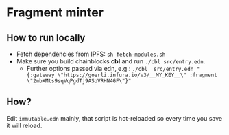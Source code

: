 # Fragment minter

## How to run locally

* Fetch dependencies from IPFS: `sh fetch-modules.sh`
* Make sure you build chainblocks **cbl** and run `./cbl src/entry.edn`.
  * Further options passed via edn, e.g.: `./cbl  src/entry.edn "{:gateway \"https://goerli.infura.io/v3/__MY_KEY__\" :fragment \"2mbXMts9sqVqPgdTj9ASoVRHN4GF\"}"`

## How?

Edit `immutable.edn` mainly, that script is hot-reloaded so every time you save it will reload.


